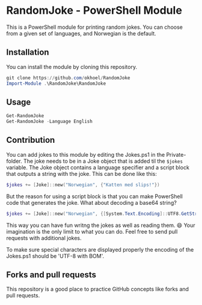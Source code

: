 # RandomJoke - PowerShell Module
This is a PowerShell module for printing random jokes. You can choose from a given set of languages, and Norwegian is the default.

## Installation
You can install the module by cloning this repository.
```powershell
git clone https://github.com/okhoel/RandomJoke
Import-Module .\RandomJoke\RandomJoke
```
## Usage
```powershell
Get-RandomJoke
Get-RandomJoke -Language English
```
## Contribution
You can add jokes to this module by editing the Jokes.ps1 in the Private-folder.
The joke needs to be in a Joke object that is added til the `$jokes` variable. The Joke object contains a language specifier and a script block that outputs a string with the joke. This can be done like this:
```powershell
$jokes += [Joke]::new("Norwegian", {"Katten med slips!"})
```
But the reason for using a script block is that you can make PowerShell code that generates the joke. What about decoding a base64 string?
```powershell
$jokes += [Joke]::new("Norwegian", {[System.Text.Encoding]::UTF8.GetString([System.Convert]::FromBase64String("SMO4cnQgb20gc3ZlbnNrZW4gc29tIGdpa2sgdGlsIHBvbGl0aWV0IGZvcmRpIHBhcmFwbHllbiBoYW5zIHZhciBzbMOldHQgbmVkPw=="))})
```
This way you can have fun writng the jokes as well as reading them. :smile:
Your imagination is the only limit to what you can do.
Feel free to send pull requests with additional jokes.

To make sure special characters are displayed properly the encoding of the Jokes.ps1 should be 'UTF-8 with BOM'.

## Forks and pull requests
This repository is a good place to practice GitHub concepts like forks and pull requests.
